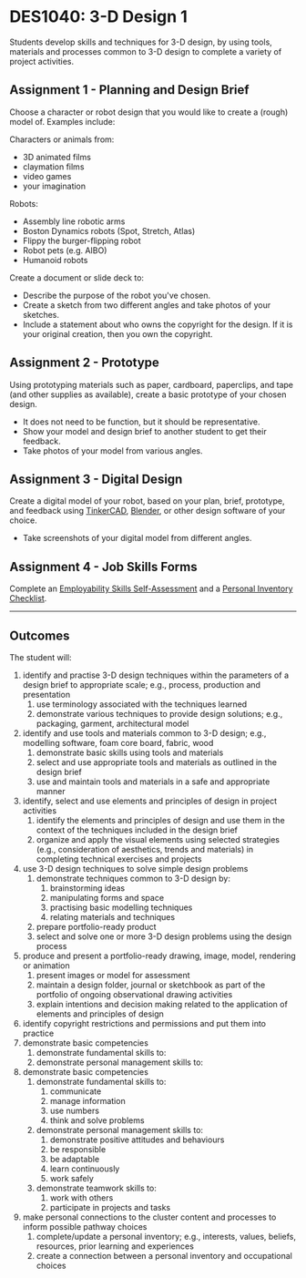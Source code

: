 # DES1040: 3-D Design 1

Students develop skills and techniques for 3-D design, by using tools, materials and processes common to 3-D design to complete a variety of project activities.

## Assignment 1 - Planning and Design Brief

Choose a character or robot design that you would like to create a (rough) model of. Examples include:

Characters or animals from:

* 3D animated films
* claymation films
* video games
* your imagination

Robots:

* Assembly line robotic arms
* Boston Dynamics robots (Spot, Stretch, Atlas)
* Flippy the burger-flipping robot
* Robot pets (e.g. AIBO)
* Humanoid robots

Create a document or slide deck to:

* Describe the purpose of the robot you've chosen.
* Create a sketch from two different angles and take photos of your sketches.
* Include a statement about who owns the copyright for the design. If it is your original creation, then you own the copyright.

## Assignment 2 - Prototype

Using prototyping materials such as paper, cardboard, paperclips, and tape (and other supplies as available), create a basic prototype of your chosen design.

* It does not need to be function, but it should be representative.
* Show your model and design brief to another student to get their feedback.
* Take photos of your model from various angles.

## Assignment 3 - Digital Design

Create a digital model of your robot, based on your plan, brief, prototype, and feedback using [TinkerCAD](https://www.tinkercad.com), [Blender](https://www.linkedin.com/learning/blender-3-essential-training/introducing-blender-3-0-for-beginners?u=100056737), or other design software of your choice.

* Take screenshots of your digital model from different angles.

## Assignment 4 - Job Skills Forms

Complete an [Employability Skills Self-Assessment](https://docs.google.com/forms/d/e/1FAIpQLSeg5oKGSpVoPOOobLzBy20qugNRzDVHIJ4GU4AR6stKZwMFeg/viewform?usp=pp_url&entry.1608836029=DES1040) and a [Personal Inventory Checklist](https://docs.google.com/forms/d/e/1FAIpQLSdOEdGul7Omr2ggimeQU-dwUKrWGPU9t52ocposyntKgm7Kjg/viewform?usp=pp_url&entry.1721107223=DES1040).

---

## Outcomes

The student will:

1. identify and practise 3-D design techniques within the parameters of a design brief to appropriate scale; e.g., process, production and presentation
    1. use terminology associated with the techniques learned
    2. demonstrate various techniques to provide design solutions; e.g., packaging, garment, architectural model
2. identify and use tools and materials common to 3-D design; e.g., modelling software, foam core board, fabric, wood
    1. demonstrate basic skills using tools and materials
    2. select and use appropriate tools and materials as outlined in the design brief
    3. use and maintain tools and materials in a safe and appropriate manner
3. identify, select and use elements and principles of design in project activities
    1. identify the elements and principles of design and use them in the context of the techniques included in the design brief
    2. organize and apply the visual elements using selected strategies (e.g., consideration of aesthetics, trends and materials) in completing technical exercises and projects
4. use 3-D design techniques to solve simple design problems
    1. demonstrate techniques common to 3-D design by:
        1. brainstorming ideas
        2. manipulating forms and space
        3. practising basic modelling techniques
        4. relating materials and techniques
    2. prepare portfolio-ready product
    3. select and solve one or more 3-D design problems using the design process
5. produce and present a portfolio-ready drawing, image, model, rendering or animation
    1. present images or model for assessment
    2. maintain a design folder, journal or sketchbook as part of the portfolio of ongoing observational drawing activities
    3. explain intentions and decision making related to the application of elements and principles of design
6. identify copyright restrictions and permissions and put them into practice
7. demonstrate basic competencies
    1. demonstrate fundamental skills to:
    2. demonstrate personal management skills to:
8. demonstrate basic competencies
    1. demonstrate fundamental skills to:
        1. communicate
        2. manage information
        3. use numbers
        4. think and solve problems
    2. demonstrate personal management skills to:
        1. demonstrate positive attitudes and behaviours
        2. be responsible
        3. be adaptable
        4. learn continuously
        5. work safely
    3. demonstrate teamwork skills to:
        1. work with others
        2. participate in projects and tasks
9. make personal connections to the cluster content and processes to inform possible pathway choices
    1. complete/update a personal inventory; e.g., interests, values, beliefs, resources, prior learning and experiences
    2. create a connection between a personal inventory and occupational choices

